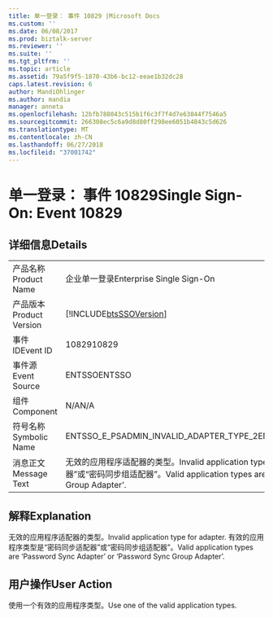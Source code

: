 ```yaml
---
title: 单一登录： 事件 10829 |Microsoft Docs
ms.custom: ''
ms.date: 06/08/2017
ms.prod: biztalk-server
ms.reviewer: ''
ms.suite: ''
ms.tgt_pltfrm: ''
ms.topic: article
ms.assetid: 79a5f9f5-1870-43b6-bc12-eeae1b32dc28
caps.latest.revision: 6
author: MandiOhlinger
ms.author: mandia
manager: anneta
ms.openlocfilehash: 12bfb788043c515b1f6c3f7f4d7e63844f7546a5
ms.sourcegitcommit: 266308ec5c6a9d8d80ff298ee6051b4843c5d626
ms.translationtype: MT
ms.contentlocale: zh-CN
ms.lasthandoff: 06/27/2018
ms.locfileid: "37001742"
---
```

# <a name="single-sign-on-event-10829"></a><span data-ttu-id="aca87-102">单一登录： 事件 10829</span><span class="sxs-lookup"><span data-stu-id="aca87-102">Single Sign-On: Event 10829</span></span>
## <a name="details"></a><span data-ttu-id="aca87-103">详细信息</span><span class="sxs-lookup"><span data-stu-id="aca87-103">Details</span></span>  
  
|                 |                                                                                                                             |
|-----------------|-----------------------------------------------------------------------------------------------------------------------------|
|  <span data-ttu-id="aca87-104">产品名称</span><span class="sxs-lookup"><span data-stu-id="aca87-104">Product Name</span></span>   |                                                  <span data-ttu-id="aca87-105">企业单一登录</span><span class="sxs-lookup"><span data-stu-id="aca87-105">Enterprise Single Sign-On</span></span>                                                  |
| <span data-ttu-id="aca87-106">产品版本</span><span class="sxs-lookup"><span data-stu-id="aca87-106">Product Version</span></span> |                                 [!INCLUDE[btsSSOVersion](../includes/btsssoversion-md.md)]                                  |
|    <span data-ttu-id="aca87-107">事件 ID</span><span class="sxs-lookup"><span data-stu-id="aca87-107">Event ID</span></span>     |                                                            <span data-ttu-id="aca87-108">10829</span><span class="sxs-lookup"><span data-stu-id="aca87-108">10829</span></span>                                                            |
|  <span data-ttu-id="aca87-109">事件源</span><span class="sxs-lookup"><span data-stu-id="aca87-109">Event Source</span></span>   |                                                           <span data-ttu-id="aca87-110">ENTSSO</span><span class="sxs-lookup"><span data-stu-id="aca87-110">ENTSSO</span></span>                                                            |
|    <span data-ttu-id="aca87-111">组件</span><span class="sxs-lookup"><span data-stu-id="aca87-111">Component</span></span>    |                                                             <span data-ttu-id="aca87-112">N/A</span><span class="sxs-lookup"><span data-stu-id="aca87-112">N/A</span></span>                                                             |
|  <span data-ttu-id="aca87-113">符号名称</span><span class="sxs-lookup"><span data-stu-id="aca87-113">Symbolic Name</span></span>  |                                           <span data-ttu-id="aca87-114">ENTSSO_E_PSADMIN_INVALID_ADAPTER_TYPE_2</span><span class="sxs-lookup"><span data-stu-id="aca87-114">ENTSSO_E_PSADMIN_INVALID_ADAPTER_TYPE_2</span></span>                                           |
|  <span data-ttu-id="aca87-115">消息正文</span><span class="sxs-lookup"><span data-stu-id="aca87-115">Message Text</span></span>   | <span data-ttu-id="aca87-116">无效的应用程序适配器的类型。</span><span class="sxs-lookup"><span data-stu-id="aca87-116">Invalid application type for adapter.</span></span> <span data-ttu-id="aca87-117">有效的应用程序类型是“密码同步适配器”或“密码同步组适配器”。</span><span class="sxs-lookup"><span data-stu-id="aca87-117">Valid application types are ‘Password Sync Adapter’ or ‘Password Sync Group Adapter’.</span></span> |
  
## <a name="explanation"></a><span data-ttu-id="aca87-118">解释</span><span class="sxs-lookup"><span data-stu-id="aca87-118">Explanation</span></span>  
 <span data-ttu-id="aca87-119">无效的应用程序适配器的类型。</span><span class="sxs-lookup"><span data-stu-id="aca87-119">Invalid application type for adapter.</span></span> <span data-ttu-id="aca87-120">有效的应用程序类型是“密码同步适配器”或“密码同步组适配器”。</span><span class="sxs-lookup"><span data-stu-id="aca87-120">Valid application types are ‘Password Sync Adapter’ or ‘Password Sync Group Adapter’.</span></span>  
  
## <a name="user-action"></a><span data-ttu-id="aca87-121">用户操作</span><span class="sxs-lookup"><span data-stu-id="aca87-121">User Action</span></span>  
 <span data-ttu-id="aca87-122">使用一个有效的应用程序类型。</span><span class="sxs-lookup"><span data-stu-id="aca87-122">Use one of the valid application types.</span></span>